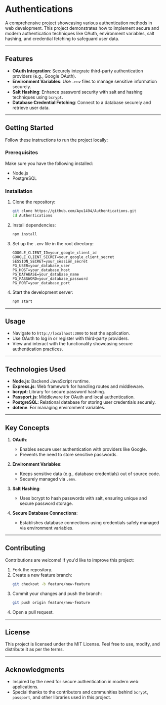 # **Authentications**

A comprehensive project showcasing various authentication methods in web development. This project demonstrates how to implement secure and modern authentication techniques like OAuth, environment variables, salt hashing, and credential fetching to safeguard user data.

---

## **Features**
- **OAuth Integration**: Securely integrate third-party authentication providers (e.g., Google OAuth).
- **Environment Variables**: Use `.env` files to manage sensitive information securely.
- **Salt Hashing**: Enhance password security with salt and hashing techniques using `bcrypt`.
- **Database Credential Fetching**: Connect to a database securely and retrieve user data.

---

## **Getting Started**

Follow these instructions to run the project locally:

### **Prerequisites**
Make sure you have the following installed:
- Node.js
- PostgreSQL

### **Installation**
1. Clone the repository:
   ```bash
   git clone https://github.com/Ayu1404/Authentications.git
   cd Authentications
   ```
2. Install dependencies:
   ```bash
   npm install
   ```

3. Set up the `.env` file in the root directory:
   ```plaintext
   GOOGLE_CLIENT_ID=your_google_client_id
   GOOGLE_CLIENT_SECRET=your_google_client_secret
   SESSION_SECRET=your_session_secret
   PG_USER=your_database_user
   PG_HOST=your_database_host
   PG_DATABASE=your_database_name
   PG_PASSWORD=your_database_password
   PG_PORT=your_database_port
   ```

4. Start the development server:
   ```bash
   npm start
   ```

---

## **Usage**
- Navigate to `http://localhost:3000` to test the application.
- Use OAuth to log in or register with third-party providers.
- View and interact with the functionality showcasing secure authentication practices.

---

## **Technologies Used**
- **Node.js**: Backend JavaScript runtime.
- **Express.js**: Web framework for handling routes and middleware.
- **bcrypt**: Library for secure password hashing.
- **Passport.js**: Middleware for OAuth and local authentication.
- **PostgreSQL**: Relational database for storing user credentials securely.
- **dotenv**: For managing environment variables.

---

## **Key Concepts**
1. **OAuth**:
   - Enables secure user authentication with providers like Google.
   - Prevents the need to store sensitive passwords.

2. **Environment Variables**:
   - Keeps sensitive data (e.g., database credentials) out of source code.
   - Securely managed via `.env`.

3. **Salt Hashing**:
   - Uses bcrypt to hash passwords with salt, ensuring unique and secure password storage.

4. **Secure Database Connections**:
   - Establishes database connections using credentials safely managed via environment variables.

---

## **Contributing**
Contributions are welcome! If you'd like to improve this project:
1. Fork the repository.
2. Create a new feature branch:
   ```bash
   git checkout -b feature/new-feature
   ```
3. Commit your changes and push the branch:
   ```bash
   git push origin feature/new-feature
   ```
4. Open a pull request.

---

## **License**
This project is licensed under the MIT License. Feel free to use, modify, and distribute it as per the terms.

---

## **Acknowledgments**
- Inspired by the need for secure authentication in modern web applications.
- Special thanks to the contributors and communities behind `bcrypt`, `passport`, and other libraries used in this project.
